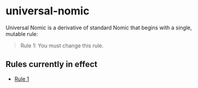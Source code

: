 # universal-nomic

Universal Nomic is a derivative of standard Nomic that begins with a single,
mutable rule:

> Rule 1: You must change this rule.

## Rules currently in effect

- [Rule 1](rule-1.md)